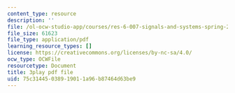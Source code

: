 ```yaml
---
content_type: resource
description: ''
file: /ol-ocw-studio-app/courses/res-6-007-signals-and-systems-spring-2011/75c31445038919011a96b87464d63be9_S7MG1hgn0dY.pdf
file_size: 61623
file_type: application/pdf
learning_resource_types: []
license: https://creativecommons.org/licenses/by-nc-sa/4.0/
ocw_type: OCWFile
resourcetype: Document
title: 3play pdf file
uid: 75c31445-0389-1901-1a96-b87464d63be9
---
```

